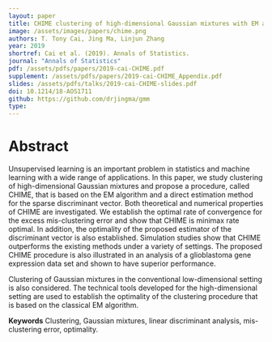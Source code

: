 ```yaml
---
layout: paper
title: CHIME clustering of high-dimensional Gaussian mixtures with EM algorithm and its optimality
image: /assets/images/papers/chime.png
authors: T. Tony Cai, Jing Ma, Linjun Zhang
year: 2019
shortref: Cai et al. (2019). Annals of Statistics.
journal: "Annals of Statistics"
pdf: /assets/pdfs/papers/2019-cai-CHIME.pdf
supplement: /assets/pdfs/papers/2019-cai-CHIME_Appendix.pdf
slides: /assets/pdfs/talks/2019-cai-CHIME-slides.pdf
doi: 10.1214/18-AOS1711 
github: https://github.com/drjingma/gmm
type:
---
```


# Abstract

Unsupervised learning is an important problem in statistics and machine learning with a wide range of applications. In this paper, we study clustering of high-dimensional Gaussian mixtures and propose a procedure, called CHIME,  that is based on the EM algorithm and a direct estimation method for the sparse discriminant vector. Both theoretical and numerical properties of CHIME are investigated. We establish the optimal rate of convergence for the excess mis-clustering error and show that CHIME is minimax rate optimal. In addition,  the optimality of the proposed estimator of the discriminant vector is also established. Simulation studies show that CHIME outperforms the existing methods under a variety of settings. The proposed CHIME procedure is also illustrated in an analysis of a glioblastoma gene expression data set and shown to have superior performance.

Clustering of Gaussian mixtures in the conventional low-dimensional setting is also considered. The technical tools developed for the high-dimensional setting are used to establish the optimality of the clustering procedure that is based on the classical EM algorithm.

**Keywords** Clustering, Gaussian mixtures, linear discriminant analysis, mis-clustering error, optimality.
